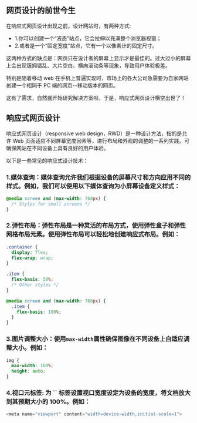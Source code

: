 ## 网页设计的前世今生
在响应式网页设计出现之前，设计网站时，有两种方式:
- 1.你可以创建一个“液态”站点，它会拉伸以充满整个浏览器视窗；
- 2.或者是一个“固定宽度”站点，它有一个以像素计的固定尺寸。

这两种方式的缺点是：网页只在设计者的屏幕上显示才是最佳的。过大过小的屏幕上会出现簇拥错乱、大片空白、横向滚动条等现象，导致用户体验极差。

特别是随着移动 web 在手机上普遍实现时，市场上的各大公司急需要为自家网站创建一个相同于 PC 端的网页--移动版本的网页。

这有了需求，自然就开始研究解决方案呗，于是，响应式网页设计横空出世了！

## 响应式网页设计
响应式网页设计（responsive web design，RWD）是一种设计方法，指的是允许 Web 页面适应不同屏幕宽度因素等，进行布局和外观的调整的一系列实践。可确保网站在不同设备上具有良好的用户体验。

以下是一些常见的响应式设计技术：
### 1.媒体查询：媒体查询允许我们根据设备的屏幕尺寸和方向应用不同的样式。例如，我们可以使用以下媒体查询为小屏幕设备定义样式：

```css
@media screen and (max-width: 768px) {
  /* Styles for small screens */
}
```

### 2.弹性布局：弹性布局是一种灵活的布局方式，使用弹性盒子和弹性网格布局元素。使用弹性布局可以轻松地创建响应式布局。例如：
```css
.container {
  display: flex;
  flex-wrap: wrap;
}

.item {
  flex-basis: 50%;
  /* Other styles */
}

@media screen and (max-width: 768px) {
  .item {
    flex-basis: 100%;
  }
}
```

### 3.图片调整大小：使用`max-width`属性确保图像在不同设备上自适应调整大小。例如：
```css
img {
  max-width: 100%;
  height: auto;
}
```

### 4.视口元标签: 为 `` 标签设置视口宽度设定为设备的宽度，将文档放大到其预期大小的 100%。例如：
```js
<meta name="viewport" content="width=device-width,initial-scale=1">
```
